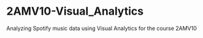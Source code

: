 # 2AMV10-Visual_Analytics
Analyzing Spotify music data using Visual Analytics for the course 2AMV10
